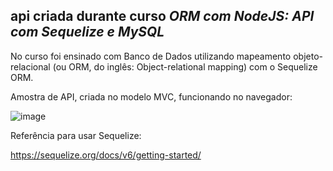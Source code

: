 ## api criada durante curso *ORM com NodeJS: API com Sequelize e MySQL*

No curso foi ensinado com Banco de Dados utilizando mapeamento objeto-relacional (ou ORM, do inglês: Object-relational mapping) com o Sequelize ORM.

Amostra de API, criada no modelo MVC, funcionando no navegador:

![image](https://user-images.githubusercontent.com/63618987/164550557-5663919c-6193-4255-8f6b-1e1ae237ec58.png)

Referência para usar Sequelize:

<a>https://sequelize.org/docs/v6/getting-started/</a>


